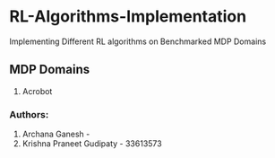 # RL-Algorithms-Implementation
Implementing Different RL algorithms on Benchmarked MDP Domains

## MDP Domains
1. Acrobot

### Authors: 
1. Archana Ganesh - 
2. Krishna Praneet Gudipaty - 33613573


